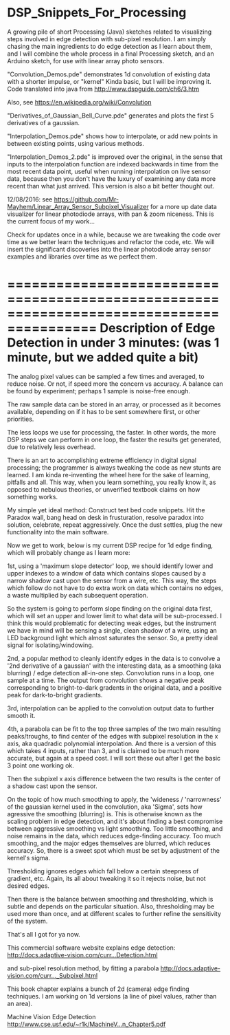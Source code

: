 # DSP_Snippets_For_Processing
A growing pile of short Processing (Java) sketches related to visualizing steps involved in edge detection with sub-pixel resolution. I am simply chasing the main ingredients to do edge detection as I learn about them, and I will combine the whole process in a final Processing sketch, and an Arduino sketch, for use with linear array photo sensors. 

"Convolution_Demos.pde" demonstrates 1d convolution of existing data with a shorter impulse, or "kernel"
Kinda basic, but I will be improving it. 
Code translated into java from http://www.dspguide.com/ch6/3.htm

Also, see https://en.wikipedia.org/wiki/Convolution

"Derivatives_of_Gaussian_Bell_Curve.pde" generates and plots the first 5 derivatives of a gaussian.

"Interpolation_Demos.pde" shows how to interpolate, or add new points in between existing points, using various methods.

"Interpolation_Demos_2.pde" is improved over the original, in the sense that inputs to the interpolation function are indexed
backwards in time from the most recent data point, useful when running interpolation on live sensor data, because then
you don't have the luxury of examining any data more recent than what just arrived.
This version is also a bit better thought out.

12/08/2016: see https://github.com/Mr-Mayhem/Linear_Array_Sensor_Subpixel_Visualizer for a more up date data visualizer for
linear photodiode arrays, with pan & zoom niceness. This is the current focus of my work...

Check for updates once in a while, because we are tweaking the code over time as we better learn the techniques and refactor the code, etc. We will insert the significant discoveries into the linear photodiode array sensor examples and libraries over time as we perfect them.

=========================================================================================
Description of Edge Detection in under 3 minutes: (was 1 minute, but we added quite a bit)
=========================================================================================

The analog pixel values can be sampled a few times and averaged, to reduce noise. Or not, if speed more the concern vs accuracy. A balance can be found by experiment; perhaps 1 sample is noise-free enough.

The raw sample data can be stored in an array, or processed as it becomes available, depending on if it has to be
sent somewhere first, or other priorities. 

The less loops we use for processing, the faster. In other words, the more DSP steps we can perform in one loop, the faster the results get generated, due to relatively less overhead. 

There is an art to accomplishing extreme efficiency in digital signal processing; the programmer is always tweaking the code as new stunts are learned. I am kinda re-inventing the wheel here for the sake of learning, pitfalls and all. This way, when you learn something, you really know it, as opposed to nebulous theories, or unverified textbook claims on how something works. 

My simple yet ideal method: Construct test bed code snippets. Hit the Paradox wall, bang head on desk in frusturation, resolve paradox into solution, celebrate, repeat aggressively. Once the dust settles, plug the new functionality into the main software.

Now we get to work, below is my current DSP recipe for 1d edge finding, which will probably change as I learn more:  

1st, using a 'maximum slope detector' loop, we should identify lower and upper indexes to a window of data which contains slopes caused by a narrow shadow cast upon the sensor from a wire, etc. This way, the steps which follow do not have to do extra work on data which contains no edges, a waste multiplied by each subsequent operation. 

So the system is going to perform slope finding on the original data first, which will set an upper and lower limit to what data will be sub-processed. I think this would problematic for detecting weak edges, but the instrument we have in mind will be sensing a single, clean shadow of a wire, using an LED background light which almost saturates the sensor. So, a pretty ideal signal for isolating/windowing.

2nd, a popular method to cleanly identify edges in the data is to convolve a '2nd derivative of a gaussian' with the interesting data, as a smoothing (aka blurring) / edge detection all-in-one step. 
Convolution runs in a loop, one sample at a time. The output from convolution shows a negative peak corresponding to bright-to-dark gradents in the original data, and a positive peak for dark-to-bright gradients.

3rd, interpolation can be applied to the convolution output data to further smooth it. 

4th, a parabola can be fit to the top three samples of the two main resulting peaks/troughs, to find center of the edges with subpixel resolution in the x axis, aka quadradic polynomial interpolation. And there is a version of this which takes 4 inputs, rather than 3, and is claimed to be much more accurate, but again at a speed cost. I will sort these out after I get the basic 3 point one working ok.

Then the subpixel x axis difference between the two results is the center of a shadow cast upon the sensor.

On the topic of how much smoothing to apply, the 'wideness / 'narrowness' of the gaussian kernel used in the convolution, aka 'Sigma', sets how agressive the smoothing (blurring) is. This is otherwise known as the scaling problem in edge detection, and it's about finding a best compromise between aggressive smoothing vs light smoothing. Too little smoothing, and noise remains in the data, which reduces edge-finding accuracy. Too much smoothing, and the major edges themselves are blurred, which reduces accuracy. So, there is a sweet spot which must be set by adjustment of the kernel's sigma.

Thresholding ignores edges which fall below a certain steepness of gradient, etc. Again, its all about tweaking it so it rejects noise, but not desired edges.

Then there is the balance between smoothing and thresholding, which is subtle and depends on the particular situation.
Also, thresholding may be used more than once, and at different scales to further refine the sensitivity of the system.

That's all I got for ya now.

This commercial software website explains edge detection:
http://docs.adaptive-vision.com/curr...Detection.html

and sub-pixel resolution method, by fitting a parabola
http://docs.adaptive-vision.com/curr..._Subpixel.html

This book chapter explains a bunch of 2d (camera) edge finding techniques.
I am working on 1d versions (a line of pixel values, rather than an area).

Machine Vision Edge Detection
http://www.cse.usf.edu/~r1k/MachineV...n_Chapter5.pdf

